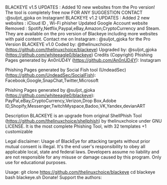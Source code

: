 BLACKEYE v1.5
UPDATES :
Added 10 new websites from the Pro version!
The tool is completely free now
FOR ANY SUGGESTION CONTACT :@suljot_gjoka on Instagram!
BLACKEYE v1.2
UPDATES :
Added 2 new websites : iCloud ID , Wi-Fi phisher
Updated Google Account website
Removed : Spotify,Netflix,Paypal,eBay,Amazon,CryptoCurrency and Steam.
They are available on the pro version of Blackeye including more websites with paid content.
Contact me on Instagram : @suljot_gjoka for the Pro Version
BLACKEYE v1.0
Coded by: @thelinuxchoice (https://github.com/thelinuxchoice/blackeye)
Upgraded by: @suljot_gjoka (https://github.com/whiteeagle0/blackeye)
Credits (Copyright)
Phishing Pages generated by An0nUD4Y (https://github.com/An0nUD4Y):
Instagram

Phishing Pages generated by Social Fish tool (UndeadSec) (https://github.com/UndeadSec/SocialFish):
Facebook,Google,SnapChat,Twitter,Microsoft

Phishing Pages generated by @suljot_gjoka (https://github.com/whiteeagle0/blackeye):
PayPal,eBay,CryptoCurrency,Verizon,Drop Box,Adobe ID,Shopify,Messenger,TwitchMyspace,Badoo,VK,Yandex,devianART

Description
BLACKEYE is an upgrade from original ShellPhish Tool (https://github.com/thelinuxchoice/shellphish) by thelinuxchoice under GNU LICENSE. It is the most complete Phishing Tool, with 32 templates +1 customizable

Legal disclaimer:
Usage of BlackEye for attacking targets without prior mutual consent is illegal. It's the end user's responsibility to obey all applicable local, state and federal laws. Developers assume no liability and are not responsible for any misuse or damage caused by this program. Only use for educational purposes.

Usage:
git clone https://github.com/thelinuxchoice/blackeye
cd blackeye
bash blackeye.sh
Donate!
Support the authors:
